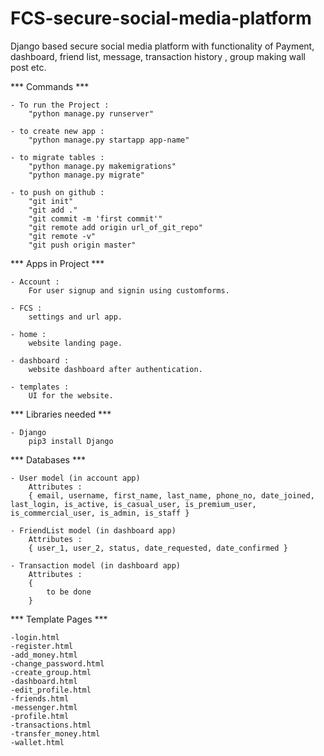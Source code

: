 # FCS-secure-social-media-platform
Django based secure social media platform with functionality of Payment, dashboard, friend list, message, transaction history , group making wall post etc.  

*** Commands ***

	- To run the Project : 
		"python manage.py runserver" 

	- to create new app :
		"python manage.py startapp app-name"

	- to migrate tables :
		"python manage.py makemigrations"
		"python manage.py migrate"

	- to push on github :
		"git init"
		"git add ."
		"git commit -m 'first commit'"
		"git remote add origin url_of_git_repo"
		"git remote -v"
		"git push origin master"

*** Apps in Project ***

	- Account :
		For user signup and signin using customforms.

	- FCS :
		settings and url app.

	- home :
		website landing page.

	- dashboard :
		website dashboard after authentication.

	- templates :
		UI for the website.

*** Libraries needed ***
	
	- Django
		pip3 install Django


*** Databases ***
	
	- User model (in account app)
		Attributes : 
		{ email, username, first_name, last_name, phone_no, date_joined, last_login, is_active, is_casual_user, is_premium_user, is_commercial_user, is_admin, is_staff }

	- FriendList model (in dashboard app)
		Attributes :
		{ user_1, user_2, status, date_requested, date_confirmed }

	- Transaction model (in dashboard app)
		Attributes :
		{
			to be done
		}

*** Template Pages ***

	-login.html
	-register.html
	-add_money.html
	-change_password.html
	-create_group.html
	-dashboard.html
	-edit_profile.html
	-friends.html
	-messenger.html
	-profile.html
	-transactions.html
	-transfer_money.html
	-wallet.html
